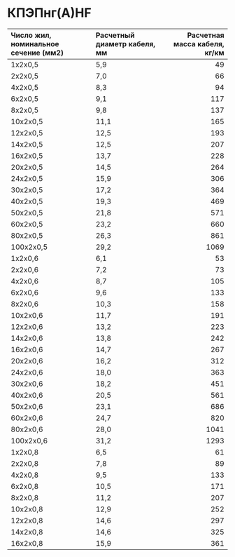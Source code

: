 # КПЭПнг(А)HF

|  Число жил, номинальное сечение (мм2)   | Расчетный диаметр кабеля, мм   |   Расчетная масса кабеля, кг/км |
|:----------------------------------------|:-------------------------------|--------------------------------:|
| 1х2х0,5                                 | 5,9                            |                              49 |
| 2х2х0,5                                 | 7,0                            |                              66 |
| 4х2х0,5                                 | 8,3                            |                              94 |
| 6х2х0,5                                 | 9,1                            |                             117 |
| 8х2х0,5                                 | 9,8                            |                             137 |
| 10х2х0,5                                | 11,1                           |                             165 |
| 12х2х0,5                                | 12,5                           |                             193 |
| 14х2х0,5                                | 12,5                           |                             207 |
| 16х2х0,5                                | 13,7                           |                             228 |
| 20х2х0,5                                | 14,5                           |                             264 |
| 24х2х0,5                                | 15,9                           |                             306 |
| 30х2х0,5                                | 17,2                           |                             364 |
| 40х2х0,5                                | 19,3                           |                             469 |
| 50х2х0,5                                | 21,8                           |                             571 |
| 60х2х0,5                                | 23,2                           |                             660 |
| 80х2х0,5                                | 26,3                           |                             861 |
| 100х2х0,5                               | 29,2                           |                            1069 |
| 1х2х0,6                                 | 6,1                            |                              53 |
| 2х2х0,6                                 | 7,2                            |                              73 |
| 4х2х0,6                                 | 8,7                            |                             105 |
| 6х2х0,6                                 | 9,6                            |                             133 |
| 8х2х0,6                                 | 10,3                           |                             158 |
| 10х2х0,6                                | 11,7                           |                             191 |
| 12х2х0,6                                | 13,2                           |                             223 |
| 14х2х0,6                                | 13,8                           |                             242 |
| 16х2х0,6                                | 14,7                           |                             267 |
| 20х2х0,6                                | 16,2                           |                             312 |
| 24х2х0,6                                | 18,0                           |                             363 |
| 30х2х0,6                                | 18,2                           |                             451 |
| 40х2х0,6                                | 20,5                           |                             561 |
| 50х2х0,6                                | 23,1                           |                             686 |
| 60х2х0,6                                | 24,7                           |                             820 |
| 80х2х0,6                                | 28,0                           |                            1041 |
| 100х2х0,6                               | 31,2                           |                            1293 |
| 1х2х0,8                                 | 6,5                            |                              61 |
| 2х2х0,8                                 | 7,8                            |                              89 |
| 4х2х0,8                                 | 9,5                            |                             133 |
| 6х2х0,8                                 | 10,5                           |                             171 |
| 8х2х0,8                                 | 11,2                           |                             207 |
| 10х2х0,8                                | 12,9                           |                             252 |
| 12х2х0,8                                | 14,6                           |                             297 |
| 14х2х0,8                                | 14,6                           |                             325 |
| 16х2х0,8                                | 15,9                           |                             361 |